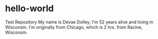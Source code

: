 # hello-world
Test Repository
My name is Devae Dolley, I'm 52 years alive and living in Wisconsin. I'm originally from Chicago, which is 2 hrs. from Racine, Wisconsin.
